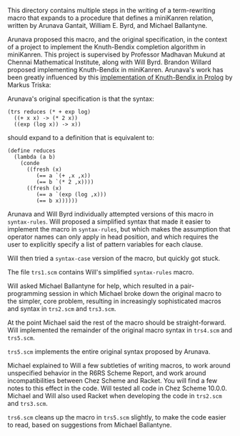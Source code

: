 This directory contains multiple steps in the writing of a
term-rewriting macro that expands to a procedure that defines a
miniKanren relation, written by Arunava Gantait, William E. Byrd, and
Michael Ballantyne.

Arunava proposed this macro, and the original specification, in the
context of a project to implement the Knuth-Bendix completion
algorithm in miniKanren.  This project is supervised by Professor
Madhavan Mukund at Chennai Mathematical Institute, along with Will
Byrd.  Brandon Willard proposed implementing Knuth-Bendix in
miniKanren.  Arunava's work has been greatly influenced by this
[implementation of Knuth-Bendix in
Prolog](https://www.metalevel.at/trs/) by Markus Triska:

Arunava's original specification is that the syntax:

```
(trs reduces (* + exp log)
  ((+ x x) -> (* 2 x))
  ((exp (log x)) -> x))
```

should expand to a definition that is equivalent to:

```
(define reduces
  (lambda (a b)
    (conde
      ((fresh (x)
         (== a `(+ ,x ,x))
         (== b `(* 2 ,x))))
      ((fresh (x)
         (== a `(exp (log ,x)))
         (== b x))))))
```

Arunava and Will Byrd individually attempted versions of this macro in
`syntax-rules`.  Will proposed a simplified syntax that made it easier
to implement the macro in `syntax-rules`, but which makes the
assumption that operator names can only apply in head position, and
which requires the user to explicitly specify a list of pattern
variables for each clause.

Will then tried a `syntax-case` version of the macro, but quickly got
stuck.

The file `trs1.scm` contains Will's simplified `syntax-rules` macro.

Will asked Michael Ballantyne for help, which resulted in a
pair-programming session in which Michael broke down the original
macro to the simpler, core problem, resulting in increasingly
sophisticated macros and syntax in `trs2.scm` and `trs3.scm`.

At the point Michael said the rest of the macro should be
straight-forward.  Will implemented the remainder of the original
macro syntax in `trs4.scm` and `trs5.scm`.

`trs5.scm` implements the entire original syntax proposed by Arunava.

Michael explained to Will a few subtleties of writing macros, to work
around unspecified behavior in the R6RS Scheme Report, and work around
incompatibilities between Chez Scheme and Racket.  You will find a few
notes to this effect in the code.  Will tested all code in Chez Scheme
10.0.0.  Michael and Will also used Racket when developing the code in
`trs2.scm` and `trs3.scm`.

`trs6.scm` cleans up the macro in `trs5.scm` slightly, to make the
code easier to read, based on suggestions from Michael Ballantyne.
